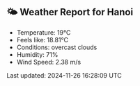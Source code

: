 <!-- WEATHER-START -->
## 🌤 Weather Report for Hanoi

- Temperature: 19°C
- Feels like: 18.81°C
- Conditions: overcast clouds
- Humidity: 71%
- Wind Speed: 2.38 m/s

Last updated: 2024-11-26 16:28:09 UTC
<!-- WEATHER-END -->
